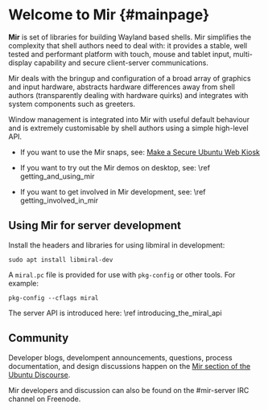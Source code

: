 # Welcome to Mir {#mainpage}

**Mir** is set of libraries for building Wayland based shells. Mir
simplifies the complexity that shell authors need to deal with: it
provides a stable, well tested and performant platform with touch,
mouse and tablet input, multi-display capability and secure
client-server communications.

Mir deals with the bringup and configuration of a broad array of
graphics and input hardware, abstracts hardware differences away
from shell authors (transparently dealing with hardware quirks) and
integrates with system components such as greeters.

Window management is integrated into Mir with useful default behaviour
and is extremely customisable by shell authors using a simple high-level
API.

 - If you want to use the Mir snaps, see: 
   [Make a Secure Ubuntu Web Kiosk](https://mir-server.io/docs/make-a-secure-ubuntu-web-kiosk)

 - If you want to try out the Mir demos on desktop, see: \ref getting_and_using_mir

 - If you want to get involved in Mir development, see: \ref getting_involved_in_mir

## Using Mir for server development

Install the headers and libraries for using libmiral in development:

    sudo apt install libmiral-dev

A `miral.pc` file is provided for use with `pkg-config` or other tools. For
example: 

    pkg-config --cflags miral

The server API is introduced here: \ref introducing_the_miral_api

## Community

Developer blogs, develompent announcements, questions, process documentation, and design
discussions happen on the [Mir section of the Ubuntu Discourse](https://discourse.ubuntu.com/c/mir).

Mir developers and discussion can also be found on the \#mir-server IRC channel on Freenode.
